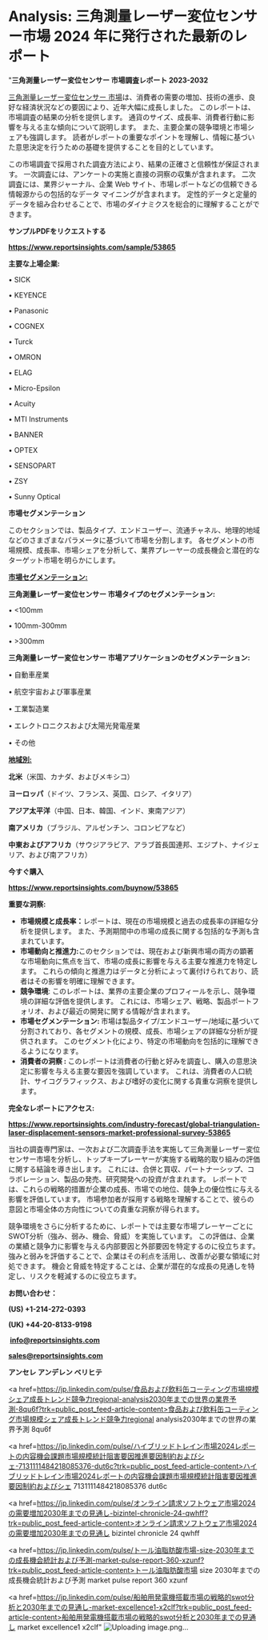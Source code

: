 # Analysis: 三角測量レーザー変位センサー市場 2024 年に発行された最新のレポート

"<strong>三角測量レーザー変位センサー 市場調査レポート 2023-2032</strong>

<a href=https://www.reportsinsights.com/sample/53865>三角測量レーザー変位センサー 市場</a>は、消費者の需要の増加、技術の進歩、良好な経済状況などの要因により、近年大幅に成長しました。 このレポートは、市場調査の結果の分析を提供します。 通貨のサイズ、成長率、消費者行動に影響を与える主な傾向について説明します。 また、主要企業の競争環境と市場シェアも強調します。 読者がレポートの重要なポイントを理解し、情報に基づいた意思決定を行うための基礎を提供することを目的としています。

この市場調査で採用された調査方法により、結果の正確さと信頼性が保証されます。 一次調査には、アンケートの実施と直接の洞察の収集が含まれます。 二次調査には、業界ジャーナル、企業 Web サイト、市場レポートなどの信頼できる情報源からの包括的なデータ マイニングが含まれます。 定性的データと定量的データを組み合わせることで、市場のダイナミクスを総合的に理解することができます。

<strong><b>サンプルPDFをリクエストする</b></strong>

<a href=https://www.reportsinsights.com/sample/53865><strong><u>https://www.reportsinsights.com/sample/53865</u></strong></a>

<strong>主要な上場企業:</strong>

• SICK

• KEYENCE

• Panasonic

• COGNEX

• Turck

• OMRON

• ELAG

• Micro-Epsilon

• Acuity

• MTI Instruments

• BANNER

• OPTEX

• SENSOPART

• ZSY

• Sunny Optical

<strong>市場セグメンテーション</strong>

このセクションでは、製品タイプ、エンドユーザー、流通チャネル、地理的地域などのさまざまなパラメータに基づいて市場を分割します。 各セグメントの市場規模、成長率、市場シェアを分析して、業界プレーヤーの成長機会と潜在的なターゲット市場を明らかにします。

<strong><u>市場セグメンテーション</u></strong><strong><u>:</u></strong>

<strong>三角測量レーザー変位センサー 市場タイプのセグメンテーション:</strong>

• <100mm

• 100mm-300mm

• >300mm

<strong>三角測量レーザー変位センサー 市場アプリケーションのセグメンテーション:</strong>

• 自動車産業

• 航空宇宙および軍事産業

• 工業製造業

• エレクトロニクスおよび太陽光発電産業

• その他

<strong><u>地域別</u></strong><strong><u>:</u></strong>

<strong>北米</strong>（米国、カナダ、およびメキシコ）

<strong>ヨーロッパ</strong>（ドイツ、フランス、英国、ロシア、イタリア）

<strong>アジア太平洋</strong>（中国、日本、韓国、インド、東南アジア）

<strong>南アメリカ</strong>（ブラジル、アルゼンチン、コロンビアなど）

<strong>中東およびアフリカ</strong>（サウジアラビア、アラブ首長国連邦、エジプト、ナイジェリア、および南アフリカ）

<strong>今すぐ購入</strong>

<a href=https://www.reportsinsights.com/buynow/53865><strong><u>https://www.reportsinsights.com/buynow/53865</u></strong></a>

<strong>重要な洞察:</strong>
<ul>
  <li><strong>市場規模と成長率：</strong>レポートは、現在の市場規模と過去の成長率の詳細な分析を提供します。 また、予測期間中の市場の成長に関する包括的な予測も含まれています。</li>
  <li><strong>市場動向と推進力:</strong>このセクションでは、現在および新興市場の両方の顕著な市場動向に焦点を当て、市場の成長に影響を与える主要な推進力を特定します。 これらの傾向と推進力はデータと分析によって裏付けられており、読者はその影響を明確に理解できます。</li>
  <li><strong>競争環境</strong>: このレポートは、業界の主要企業のプロフィールを示し、競争環境の詳細な評価を提供します。 これには、市場シェア、戦略、製品ポートフォリオ、および最近の開発に関する情報が含まれます。</li>
  <li><strong>市場セグメンテーション: </strong>市場は製品タイプ/エンドユーザー/地域に基づいて分割されており、各セグメントの規模、成長、市場シェアの詳細な分析が提供されます。 このセグメント化により、特定の市場動向を包括的に理解できるようになります。</li>
  <li><strong>消費者の洞察 : </strong>このレポートは消費者の行動と好みを調査し、購入の意思決定に影響を与える主要な要因を強調しています。 これは、消費者の人口統計、サイコグラフィックス、および嗜好の変化に関する貴重な洞察を提供します。</li>
</ul>
<strong>完全なレポートにアクセス:</strong>

<a href=https://www.reportsinsights.com/industry-forecast/global-triangulation-laser-displacement-sensors-market-professional-survey-53865><strong><u><b>https://www.reportsinsights.com/industry-forecast/global-triangulation-laser-displacement-sensors-market-professional-survey-53865</b></u></strong></a>

当社の調査専門家は、一次および二次調査手法を実施して三角測量レーザー変位センサー市場を分析し、トップキープレーヤーが実施する戦略的取り組みの評価に関する結論を導き出します。 これには、合併と買収、パートナーシップ、コラボレーション、製品の発売、研究開発への投資が含まれます。 レポートでは、これらの戦略的措置が企業の成長、市場での地位、競争上の優位性に与える影響を評価しています。 市場参加者が採用する戦略を理解することで、彼らの意図と市場全体の方向性についての貴重な洞察が得られます。

競争環境をさらに分析するために、レポートでは主要な市場プレーヤーごとにSWOT分析（強み、弱み、機会、脅威）を実施しています。 この評価は、企業の業績と競争力に影響を与える内部要因と外部要因を特定するのに役立ちます。 強みと弱みを評価することで、企業はその利点を活用し、改善が必要な領域に対処できます。 機会と脅威を特定することは、企業が潜在的な成長の見通しを特定し、リスクを軽減するのに役立ちます。

<strong>お問い合わせ：</strong>

<strong>(US) +1-214-272-0393</strong>

<strong>(UK) +44-20-8133-9198</strong>

<strong> </strong><a href=info@reportsinsights.com><strong><u>info@reportsinsights.com</u></strong></a>

<a href=sales@reportsinsights.com><strong><u>sales@reportsinsights.com</u></strong></a>

<strong>アンセレ アンデレン ベリヒテ</strong>

<a href=https://jp.linkedin.com/pulse/食品および飲料缶コーティング市場規模シェア成長トレンド競争力regional-analysis2030年までの世界の業界予測-8qu6f?trk=public_post_feed-article-content>食品および飲料缶コーティング市場規模シェア成長トレンド競争力regional analysis2030年までの世界の業界予測 8qu6f</a>

<a href=https://jp.linkedin.com/pulse/ハイブリッドトレイン市場2024レポートの内容機会課題市場規模統計阻害要因推進要因制約およびシェ-7131111484218085376-dut6c?trk=public_post_feed-article-content>ハイブリッドトレイン市場2024レポートの内容機会課題市場規模統計阻害要因推進要因制約およびシェ 7131111484218085376 dut6c</a>

<a href=https://jp.linkedin.com/pulse/オンライン請求ソフトウェア市場2024の需要増加2030年までの見通し-bizintel-chronicle-24-qwhff?trk=public_post_feed-article-content>オンライン請求ソフトウェア市場2024の需要増加2030年までの見通し bizintel chronicle 24 qwhff</a>

<a href=https://jp.linkedin.com/pulse/トール油脂肪酸市場-size-2030年までの成長機会統計および予測-market-pulse-report-360-xzunf?trk=public_post_feed-article-content>トール油脂肪酸市場 size 2030年までの成長機会統計および予測 market pulse report 360 xzunf</a>

<a href=https://jp.linkedin.com/pulse/船舶用発電機搭載市場の戦略的swot分析と2030年までの見通し-market-excellence1-x2clf?trk=public_post_feed-article-content>船舶用発電機搭載市場の戦略的swot分析と2030年までの見通し market excellence1 x2clf</a>"
![Uploading image.png…]()
